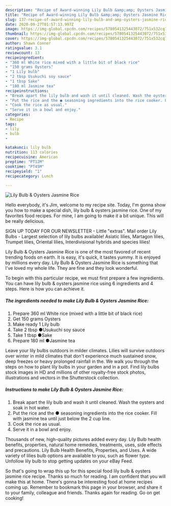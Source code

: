 ```yaml
---
description: "Recipe of Award-winning Lily Bulb &amp;amp; Oysters Jasmine Rice"
title: "Recipe of Award-winning Lily Bulb &amp;amp; Oysters Jasmine Rice"
slug: 137-recipe-of-award-winning-lily-bulb-and-amp-oysters-jasmine-rice
date: 2020-09-27T01:57:13.997Z
image: https://img-global.cpcdn.com/recipes/5780541325443072/751x532cq70/lily-bulb-oysters-jasmine-rice-recipe-main-photo.jpg
thumbnail: https://img-global.cpcdn.com/recipes/5780541325443072/751x532cq70/lily-bulb-oysters-jasmine-rice-recipe-main-photo.jpg
cover: https://img-global.cpcdn.com/recipes/5780541325443072/751x532cq70/lily-bulb-oysters-jasmine-rice-recipe-main-photo.jpg
author: Shawn Conner
ratingvalue: 3.1
reviewcount: 13
recipeingredient:
- "360 ml White rice mixed with a little bit of black rice"
- "150 grams Oysters"
- "1 Lily bulb"
- "2 tbsp Usukuchi soy sauce"
- "1 tbsp Sake"
- "180 ml Jasmine tea"
recipeinstructions:
- "Break apart the lily bulb and wash it until cleaned. Wash the oysters and soak in hot water."
- "Put the rice and the ● seasoning ingredients into the rice cooker. Fill with jasmine tea until just below the 2 cup line."
- "Cook the rice as usual."
- "Serve it in a bowl and enjoy."
categories:
- Recipe
tags:
- lily
- bulb
- 

katakunci: lily bulb  
nutrition: 113 calories
recipecuisine: American
preptime: "PT12M"
cooktime: "PT45M"
recipeyield: "1"
recipecategory: Lunch

---
```



![Lily Bulb &amp; Oysters Jasmine Rice](https://img-global.cpcdn.com/recipes/5780541325443072/751x532cq70/lily-bulb-oysters-jasmine-rice-recipe-main-photo.jpg)

Hello everybody, it's Jim, welcome to my recipe site. Today, I'm gonna show you how to make a special dish, lily bulb &amp; oysters jasmine rice. One of my favorites food recipes. For mine, I am going to make it a bit unique. This will be really delicious.

SIGN UP TODAY FOR OUR NEWSLETTER - Little &#34;extras&#34;. Mail order Lily Bulbs - Largest selection of lily bulbs available! Asiatic lilies, Martagon lilies, Trumpet lilies, Oriental lilies, Interdivisional hybrids and species lilies!

Lily Bulb &amp; Oysters Jasmine Rice is one of the most favored of recent trending foods on earth. It is easy, it's quick, it tastes yummy. It is enjoyed by millions every day. Lily Bulb &amp; Oysters Jasmine Rice is something that I've loved my whole life. They are fine and they look wonderful.


To begin with this particular recipe, we must first prepare a few ingredients. You can have lily bulb &amp; oysters jasmine rice using 6 ingredients and 4 steps. Here is how you can achieve it.

<!--inarticleads1-->

##### The ingredients needed to make Lily Bulb &amp; Oysters Jasmine Rice:

1. Prepare 360 ml White rice (mixed with a little bit of black rice)
1. Get 150 grams Oysters
1. Make ready 1 Lily bulb
1. Take 2 tbsp ●Usukuchi soy sauce
1. Take 1 tbsp ●Sake
1. Prepare 180 ml ●Jasmine tea


Leave your lily bulbs outdoors in milder climates. Lilies will survive outdoors over winter in mild climates that don&#39;t experience much sustained snow, deep freezes or heavy prolonged rainfall in the. We walk you through the steps on how to plant lily bulbs in your garden and in a pot. Find lily bulbs stock images in HD and millions of other royalty-free stock photos, illustrations and vectors in the Shutterstock collection. 

<!--inarticleads2-->

##### Instructions to make Lily Bulb &amp; Oysters Jasmine Rice:

1. Break apart the lily bulb and wash it until cleaned. Wash the oysters and soak in hot water.
1. Put the rice and the ● seasoning ingredients into the rice cooker. Fill with jasmine tea until just below the 2 cup line.
1. Cook the rice as usual.
1. Serve it in a bowl and enjoy.


Thousands of new, high-quality pictures added every day. Lily Bulb health benefits, properties, natural home remedies, treatments, uses, side effects and precautions. Lily Bulb Health Benefits, Properties, and Uses. A wide variety of lilies bulb options are available to you, such as flower type. Unfollow lily bulb to stop getting updates on your eBay Feed. 

So that's going to wrap this up for this special food lily bulb &amp; oysters jasmine rice recipe. Thanks so much for reading. I am confident that you will make this at home. There's gonna be interesting food at home recipes coming up. Remember to bookmark this page in your browser, and share it to your family, colleague and friends. Thanks again for reading. Go on get cooking!
